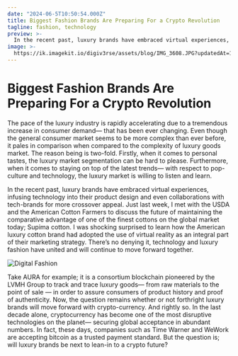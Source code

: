```yaml
---
date: "2024-06-5T10:50:54.000Z"
title: Biggest Fashion Brands Are Preparing For a Crypto Revolution
tagline: fashion, technology
preview: >-
  In the recent past, luxury brands have embraced virtual experiences, infusing technology into their product design and even collaborations with tech-brands for more crossover appeal.
image: >-
  https://ik.imagekit.io/digiv3rse/assets/blog/IMG_3608.JPG?updatedAt=1717957321528
---
```


# Biggest Fashion Brands Are Preparing For a Crypto Revolution

The pace of the luxury industry is rapidly accelerating due to a tremendous increase in consumer demand— that has been ever changing. Even though the general consumer market seems to be more complex than ever before, it pales in comparison when compared to the complexity of luxury goods market. The reason being is two-fold. Firstly, when it comes to personal tastes, the luxury market segmentation can be hard to please. Furthermore, when it comes to staying on top of the latest trends— with respect to pop-culture and technology, the luxury market is willing to listen and learn.

In the recent past, luxury brands have embraced virtual experiences, infusing technology into their product design and even collaborations with tech-brands for more crossover appeal. Just last week, I met with the USDA and the American Cotton Farmers to discuss the future of maintaining the comparative advantage of one of the finest cottons on the global market today; Supima cotton. I was shocking surprised to learn how the American luxury cotton brand had adopted the use of virtual reality as an integral part of their marketing strategy. There’s no denying it, technology and luxury fashion have united and will continue to move forward together.

![Digital Fashion](https://ik.imagekit.io/digiv3rse/assets/blog/ZeeuwsMuseum_Campaignimage-1-e1643751064724-1.png?updatedAt=1717958297532)

Take AURA for example; it is a consortium blockchain pioneered by the LVMH Group to track and trace luxury goods— from raw materials to the point of sale — in order to assure consumers of product history and proof of authenticity. Now, the question remains whether or not forthright luxury brands will move forward with crypto-currency. And rightly so. In the last decade alone, cryptocurrency has become one of the most disruptive technologies on the planet— securing global acceptance in abundant numbers. In fact, these days, companies such as Time Warner and WeWork are accepting bitcoin as a trusted payment standard. But the question is; will luxury brands be next to lean-in to a crypto future?
